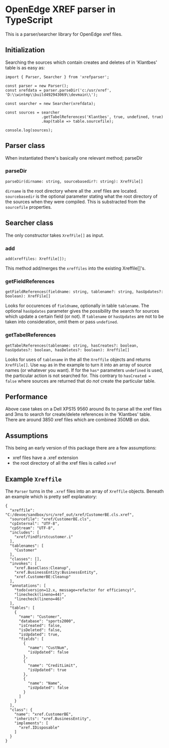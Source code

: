 # OpenEdge XREF parser in TypeScript

This is a parser/searcher library for OpenEdge xref files.

## Initialization

Searching the sources which contain creates and deletes of in 'Klantbes' table is as easy as:

```
import { Parser, Searcher } from 'xrefparser';

const parser = new Parser();
const xrefdata = parser.parseDir('c:/usr/xref', 'D:\\wintmp\\build492943069\\devmain\\');

const searcher = new Searcher(xrefdata);

const sources = searcher
                .getTabelReferences('Klantbes', true, undefined, true)
                .map(table => table.sourcefile);

console.log(sources);

```

## Parser class
When instantiated there's basically one relevant method; parseDir

### parseDir
```
parseDir(dirname: string, sourcebasedir?: string): XrefFile[]
```

`dirname` is the root directory where all the .xref files are located.
`sourcebasedir` is the optional parameter stating what the root directory of the sources when they were compiled. This is substracted from the `sourcefile` properties.

## Searcher class
The only constructor takes `XrefFile[]` as input.

### add
```
add(xreffiles: Xreffile[]);
```

This method add/merges the `xreffiles` into the existing Xreffile[]'s.

### getFieldReferences
```
getFieldReferences(fieldname: string, tablename?: string, hasUpdates?: boolean): XrefFile[]
```

Looks for occurences of `fieldname`, optionally in table `tablename`. The optional `hasUpdates` parameter gives the possibility the search for sources which update a certain field (or not). If `tablename` or `hasUpdates` are not to be taken into consideration, omit them or pass `undefined`.


### getTabelReferences
```
getTabelReferences(tablename: string, hasCreates?: boolean, hasUpdates?: boolean, hasDeletes?: boolean): Xreffile[]
```

Looks for uses of `tablename` in the all the `Xreffile` objects and returns `XrefFile[]`. Use `map` as in the example to turn it into an array of source names (or whatever you want). If for the `has*` parameters `undefined` is used, the particular action is not searched for. This contrary to `hasCreated = false` where sources are returned that do *not* create the particular table.

## Performance
Above case takes on a Dell XPS15 9560 around 8s to parse all the xref files and 3ms to search for create/delete references in the 'Klantbes' table.
There are around 3850 xref files which are combined 350MB on disk.

## Assumptions
This being an early version of this package there are a few assumptions:
- xref files have a .xref extension
- the root directory of all the xref files is called `xref`

## Example `Xreffile`
The `Parser` turns in the `.xref` files into an array of `Xreffile` objects. Beneath an example which is pretty self explanatory:
```
{
  "xreffile": "C:/devoe/sandbox/src/xref_out/xref/CustomerBE.cls.xref",
  "sourcefile": "xref/CustomerBE.cls",
  "cpInternal": "UTF-8",
  "cpStream": "UTF-8",
  "includes": [
    "xref/findfirstcustomer.i"
  ],
  "tablenames": [
    "Customer"
  ],
  "classes": [],
  "invokes": [
    "xref.BaseClass:Cleanup",
    "xref.BusinessEntity:BusinessEntity",
    "xref.CustomerBE:Cleanup"
  ],
  "annotations": [
    "todo(version=12.x, message=refactor for efficiency)",
    "linecheck(lineno=44)",
    "linecheck(lineno=46)"
  ],
  "tables": [
    {
      "name": "Customer",
      "database": "sports2000",
      "isCreated": false,
      "isDeleted": false,
      "isUpdated": true,
      "fields": [
        {
          "name": "CustNum",
          "isUpdated": false
        },
        {
          "name": "CreditLimit",
          "isUpdated": true
        },
        {
          "name": "Name",
          "isUpdated": false
        }
      ]
    }
  ],
  "class": {
    "name": "xref.CustomerBE",
    "inherits": "xref.BusinessEntity",
    "implements": [
      "xref.IDisposable"
    ]
  }
}
```